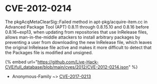 # CVE-2012-0214

The pkgAcqMetaClearSig::Failed method in apt-pkg/acquire-item.cc in Advanced Package Tool (APT) 0.8.11 through 0.8.15.10 and 0.8.16 before 0.8.16~exp13, when updating from repositories that use InRelease files, allows man-in-the-middle attackers to install arbitrary packages by preventing a user from downloading the new InRelease file, which leaves the original InRelease file active and makes it more difficult to detect that the Packages file is modified and unsigned.

{% embed url="https://github.com/Live-Hack-CVE/full_database/blob/main/cves/2012/CVE-2012-0214.json" %}


* Anonymous-Family ~> [CVE-2017-0213](https://zeste.alice-snow.ru/2012/database/cve-2012-0214/cve-2017-0213-anonymous-family)